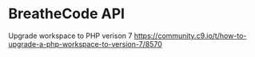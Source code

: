# BreatheCode API


Upgrade workspace to PHP verison 7
https://community.c9.io/t/how-to-upgrade-a-php-workspace-to-version-7/8570